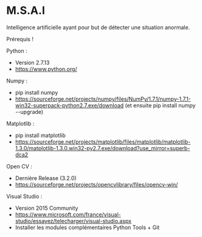 # M.S.A.I
Intelligence artificielle ayant pour but de détecter une situation anormale.

Prérequis ! 

Python :
- Version 2.7.13
- https://www.python.org/

Numpy :
- pip install numpy
- https://sourceforge.net/projects/numpy/files/NumPy/1.7.1/numpy-1.7.1-win32-superpack-python2.7.exe/download (et ensuite pip install numpy --upgrade)

Matplotlib :
- pip install matplotlib
- https://sourceforge.net/projects/matplotlib/files/matplotlib/matplotlib-1.3.0/matplotlib-1.3.0.win32-py2.7.exe/download?use_mirror=superb-dca2

Open CV : 
- Dernière Release (3.2.0)
- https://sourceforge.net/projects/opencvlibrary/files/opencv-win/

Visual Studio :
- Version 2015 Community
- https://www.microsoft.com/france/visual-studio/essayez/telecharger/visual-studio.aspx
- Installer les modules complémentaires Python Tools + Git
